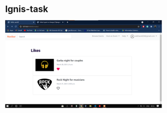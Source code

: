 # Ignis-task
<img src="https://github.com/vaibhavs828/Ignis-task/blob/main/Screenshot%202021-03-27%20085701.png">
